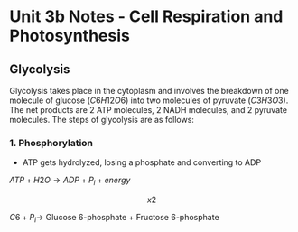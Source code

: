 # Unit 3b Notes - Cell Respiration and Photosynthesis

## Glycolysis

Glycolysis takes place in the cytoplasm and involves the breakdown of one molecule of glucose $(C6H12O6)$ into two molecules of pyruvate $(C3H3O3)$. The net products are 2 ATP molecules, 2 NADH molecules, and 2 pyruvate molecules. The steps of glycolysis are as follows:

### 1. Phosphorylation

* ATP gets hydrolyzed, losing a phosphate and converting to ADP

$ATP + H2O \to ADP + P_i + energy$

$$ x2 $$

$C6 + P_i \to$ Glucose 6-phosphate + Fructose 6-phosphate
 
